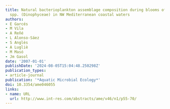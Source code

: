 ```yaml
---
title: Natural bacterioplankton assemblage composition during blooms of Alexandrium
  spp. (Dinophyceae) in NW Mediterranean coastal waters
authors:
- E Garcés
- M Vila
- A Reñé
- L Alonso-Sáez
- S Anglès
- A Lugliè
- M Masó
- Jm Gasol
date: '2007-01-01'
publishDate: '2024-08-05T15:04:48.250298Z'
publication_types:
- article-journal
publication: '*Aquatic Microbial Ecology*'
doi: 10.3354/ame046055
links:
- name: URL
  url: http://www.int-res.com/abstracts/ame/v46/n1/p55-70/
---
```

